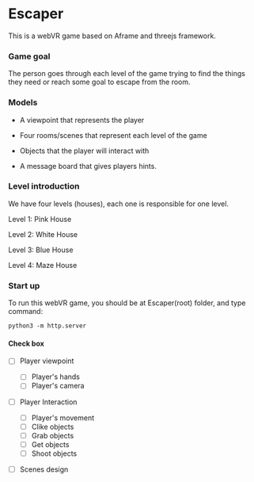 # Escaper
This is a webVR game based on Aframe and threejs framework. 

### Game goal
The person goes through each level of the game trying to find the things they need or reach some goal to escape from the room. 

### Models

- A viewpoint that represents the player

- Four rooms/scenes that represent each level of the game

- Objects that the player will interact with

- A message board that gives players hints.

### Level introduction

We have four levels (houses), each one is responsible for one level.

Level 1: Pink House

Level 2: White House

Level 3: Blue House

Level 4: Maze House

### Start up
To run this webVR game, you should be at Escaper(root) folder, and type command:
```
python3 -m http.server
```

#### Check box

- [ ] Player viewpoint 
    - [ ] Player's hands
    - [ ] Player's camera
- [ ] Player Interaction
    - [ ] Player's movement
    - [ ] Clike objects
    - [ ] Grab objects
    - [ ] Get objects
    - [ ] Shoot objects
- [ ] Scenes design

